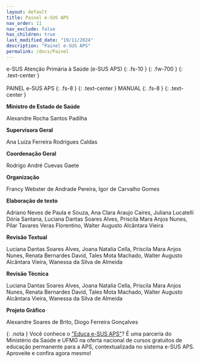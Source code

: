 ```yaml
---
layout: default
title: Painel e-SUS APS
nav_order: 11
nav_exclude: false
has_children: true
last_modified_date: "19/11/2024"
description: "Painel e-SUS APS"
permalink: /docs/Painel
---
```


e-SUS Atenção Primária à Saúde (e-SUS APS)
{: .fs-10 }
{: .fw-700 }
{: .text-center }
<br>
<br>
PAINEL e-SUS APS
{: .fs-8 }
{: .text-center }
MANUAL
{: .fs-8 }
{: .text-center }
<br>

**Ministro de Estado de Saúde**

Alexandre Rocha Santos Padilha

**Supervisora Geral**

Ana Luiza Ferreira Rodrigues Caldas

**Coordenação Geral**

Rodrigo André Cuevas Gaete

**Organização**

Francy Webster de Andrade Pereira, Igor de Carvalho Gomes

**Elaboração de texto**

Adriano Neves de Paula e Souza, Ana Clara Araujo Caires, Juliana Lucatelli Dória Santana, Luciana Dantas Soares Alves, Priscila Mara Anjos Nunes, Pilar Tavares Veras Florentino, Walter Augusto Alcântara Vieira

**Revisão Textual**

Luciana Dantas Soares Alves, Joana Natalia Cella, Priscila Mara Anjos Nunes, Renata Bernardes David, Tales Mota Machado, Walter Augusto Alcântara Vieira, Wanessa da Silva de Almeida

**Revisão Técnica**

Luciana Dantas Soares Alves, Joana Natalia Cella, Priscila Mara Anjos Nunes, Renata Bernardes David, Tales Mota Machado, Walter Augusto Alcântara Vieira, Wanessa da Silva de Almeida

**Projeto Gráfico**
 
Alexandre Soares de Brito, Diogo Ferreira Gonçalves
<br>
 
{: .nota }
Você conhece o ["Educa e-SUS APS"](https://educaesusaps.medicina.ufmg.br/)? É uma parceria do Ministério da Saúde e UFMG na oferta nacional de cursos gratuitos de educação permanente para a APS, contextualizada no sistema e-SUS APS. Aproveite e confira agora mesmo!
